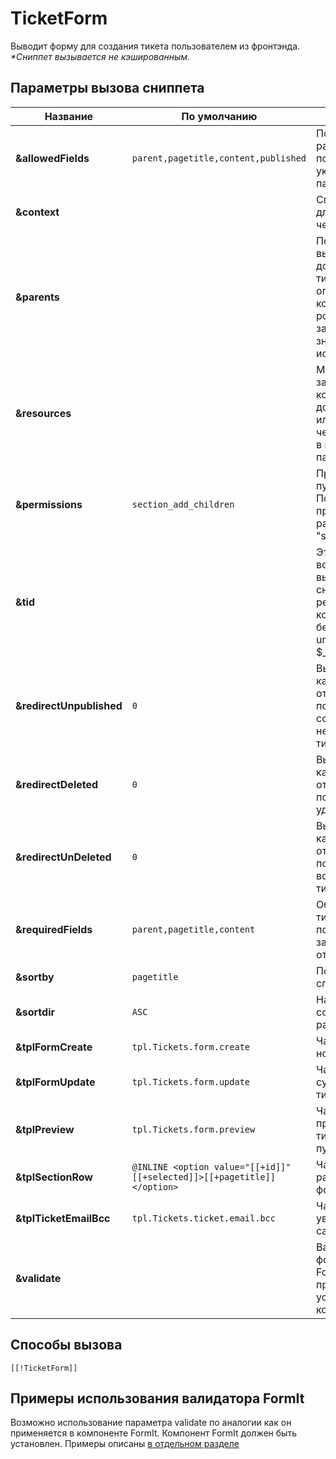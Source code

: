 # TicketForm

Выводит форму для создания тикета пользователем из фронтэнда.
*\*Сниппет вызывается не кэшированным.*

## Параметры вызова сниппета

| Название                 | По умолчанию                                                            | Описание                                                                                                                                                                          |
| ------------------------ | ----------------------------------------------------------------------- | --------------------------------------------------------------------------------------------------------------------------------------------------------------------------------- |
| **&allowedFields**       | `parent,pagetitle,content,published`                                    | Поля тикета, которые разрешено заполнять пользователю. Можно указывать имена ТВ параметров.                                                                                       |
| **&context**             |                                                                         | Список контекстов для поиска секций, через запятую.                                                                                                                               |
| **&parents**             |                                                                         | По умолчанию выводятся все доступные разделы тикетов, но вы можете ограничить их, указав конкретных родителей через запятую. Указав через знак минус "-" можно исключить родителя |
| **&resources**           |                                                                         | Можно точечно через запятую указать конкретные разделы, доступные в списке или исключить их через знак минус "-" в комбинации с параметром parents                                |
| **&permissions**         | `section_add_children`                                                  | Проверка прав на публикацию в раздел. По умолачанию проверяется разрешение "section_add_children".                                                                                |
| **&tid**                 |                                                                         | Этот параметр дает возможность вызывать через сниппет редактирование конкретного тикета без использования url-параметра  $_REQUEST['tid'] .                                       |
| **&redirectUnpublished** | `0`                                                                     | Вы можете указать, на какой документ отправлять пользователя при создании неопубликованного тикета.                                                                               |
| **&redirectDeleted**     | `0`                                                                     | Вы можете указать, на какой документ отправлять пользователя при удалении тикета.                                                                                                 |
| **&redirectUnDeleted**   | `0`                                                                     | Вы можете указать, на какой документ отправлять пользователя при восстановлении тикета.                                                                                           |
| **&requiredFields**      | `parent,pagetitle,content`                                              | Обязательные поля тикета, которые пользователь должен заполнить для отправки формы.                                                                                               |
| **&sortby**              | `pagetitle`                                                             | Поле для сортировки списка разделов.                                                                                                                                              |
| **&sortdir**             | `ASC`                                                                   | Направление сортировки списка разделов.                                                                                                                                           |
| **&tplFormCreate**       | `tpl.Tickets.form.create`                                               | Чанк для создания нового тикета                                                                                                                                                   |
| **&tplFormUpdate**       | `tpl.Tickets.form.update`                                               | Чанк для обновления существующего тикета                                                                                                                                          |
| **&tplPreview**          | `tpl.Tickets.form.preview`                                              | Чанк для предпросмотра тикета перед публикацией                                                                                                                                   |
| **&tplSectionRow**       | `@INLINE <option value="[[+id]]" [[+selected]]>[[+pagetitle]]</option>` | Чанк для оформления раздела вопросов в форме                                                                                                                                      |
| **&tplTicketEmailBcc**   | `tpl.Tickets.ticket.email.bcc`                                          | Чанк для уведомления админов сайта о новом тикете.                                                                                                                                |
| **&validate**            |                                                                         | Валидация полей формы по правилам FormIt (используется при наличии установленного компонента FormIt)                                                                              |

## Способы вызова

```modx
[[!TicketForm]]
```

## Примеры использования валидатора FormIt

Возможно использование параметра validate по аналогии как он применяется в компоненте FormIt. Компонент FormIt должен быть установлен.
Примеры описаны [в отдельном разделе][1]

[1]: /components/tickets/ticketformit
